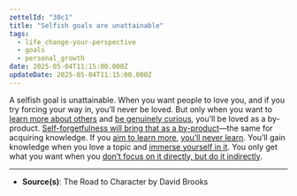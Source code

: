 ```yaml
---
zettelId: "30c1"
title: "Selfish goals are unattainable"
tags:
  - life_change-your-perspective
  - goals
  - personal_growth
date: 2025-05-04T11:15:00.000Z
updateDate: 2025-05-04T11:15:00.000Z
---
```


A selfish goal is unattainable. When you want people to love you, and if you try forcing your way in, you’ll never be loved. But only when you want to [learn more about others](/notes/20i/) and [be genuinely curious](/notes/20h/), you’ll be loved as a by-product. [Self-forgetfulness will bring that as a by-product](/notes/30e/)—the same for acquiring knowledge. If you [aim to learn more](/notes/65/), [you’ll never learn](/notes/7c/). You’ll gain knowledge when you love a topic and [immerse yourself in it](/notes/30c/). You only get what you want when you [don’t focus on it directly, but do it indirectly](/notes/38a/).

---

- **Source(s)**: The Road to Character by David Brooks
